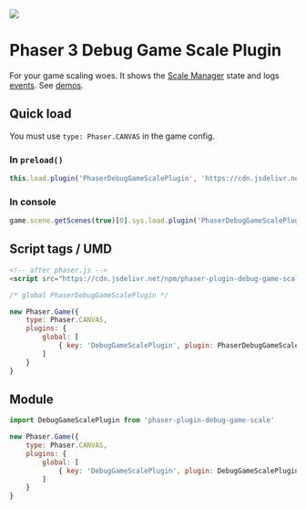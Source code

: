 ![](https://repository-images.githubusercontent.com/314664684/acc710d3-9255-4c73-9a6b-b2cf21483240)

Phaser 3 Debug Game Scale Plugin
================================

For your game scaling woes. It shows the [Scale Manager](https://docs.phaser.io/api-documentation/class/scale-scalemanager) state and logs [events](https://docs.phaser.io/api-documentation/event/scale-events). See [demos](https://codepen.io/collection/aMWjwK).

Quick load
----------

You must use `type: Phaser.CANVAS` in the game config.

### In `preload()`

```js
this.load.plugin('PhaserDebugGameScalePlugin', 'https://cdn.jsdelivr.net/npm/phaser-plugin-debug-game-scale@4.1.0', true)
```

### In console

```js
game.scene.getScenes(true)[0].sys.load.plugin('PhaserDebugGameScalePlugin', 'https://cdn.jsdelivr.net/npm/phaser-plugin-debug-game-scale@4.1.0', true).start()
```

Script tags / UMD
-----------------

```html
<!-- after phaser.js -->
<script src="https://cdn.jsdelivr.net/npm/phaser-plugin-debug-game-scale@4.1.0"></script>
```

```js
/* global PhaserDebugGameScalePlugin */

new Phaser.Game({
    type: Phaser.CANVAS,
    plugins: {
        global: [
            { key: 'DebugGameScalePlugin', plugin: PhaserDebugGameScalePlugin, start: true }
        ]
    }
}
```

Module
------

```js
import DebugGameScalePlugin from 'phaser-plugin-debug-game-scale'

new Phaser.Game({
    type: Phaser.CANVAS,
    plugins: {
        global: [
            { key: 'DebugGameScalePlugin', plugin: DebugGameScalePlugin, start: true }
        ]
    }
}
```
